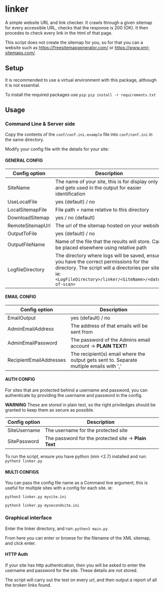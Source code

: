 # linker
A simple website URL and link checker. It crawls through a given sitemap for every accessible URL, checks that the response is 200 (OK). It then procedes to check every link in the html of that page. 

This script does not create the sitemap for you, so for that you can a website such as https://freesitemapgenerator.com/ or https://www.xml-sitemaps.com/.

## Setup 

It is recommended to use a virtual environment with this package, although it is not essential.

To install the required packages use `pip`:
`pip install -r requirements.txt`

## Usage
### Command Line & Server side
Copy the contents of the `conf/conf.ini.example` file into `conf/conf.ini` in the same directory. 

Modify your config file with the details for your site:

#### GENERAL CONFIG

|Config option|Description|
|-------------|-----------|
SiteName|The name of your site, this is for display only and gets used in the output for easier identification
UseLocalFile|yes (default) / no
LocalSitemapFile | File path + name relative to this directory
DownloadSitemap | yes / no (default)
RemoteSitemapUrl | The url of the sitemap hosted on your website
OutputToFile | yes (default) / no
OutputFileName | Name of the file that the results will store. Can be placed elsewhere using relative path
LogfileDirectory| The directory where logs will be saved, ensure you have the correct permissions for the directory. The script will a directories per site, ie: `<LogFileDirectory>/linker/<SiteName>/<date-of-scan>`


#### EMAIL CONFIG

|Config option|Description|
|-------------|-----------|
EmailOutput|yes (default) / no
AdminEmailAddress|The address of that emails will be sent from
AdminEmailPassword|The password of the Admins email account -> **PLAIN TEXT!**
RecipientEmailAddresses|The recipient(s) email where the output gets sent to. Separate multiple emails with ','

#### AUTH CONFIG

For sites that are protected behind a username and password, you can authenticate by providing the username and password in the config. 

**WARNING** These are stored in plain text, so the right priviledges should be granted to keep them as secure as possible. 

|Config option|Description|
|-------------|-----------|
SiteUsername| The username for the protected site
SitePassword| The password for the protected site -> **Plain Text**


To run the script, ensure you have python (min <2.7) installed and run:
`python3 linker.py`

#### MULTI CONFIGS
You can pass the config file name as a Command line argument, this is useful for multiple sites with a config for each site. ie: 

`python3 linker.py mysite.ini`

`python3 linker.py mysecondsite.ini`

### Graphical interface
Enter the linker directory, and run:
`python3 main.py`

From here you can enter or browse for the filename of the XML sitemap, and click enter. 

#### HTTP Auth
If your site has http authentication, then you will be asked to enter the username and password for the site. These details are not stored. 

The script will carry out the test on every url, and then output a report of all the broken links found.
